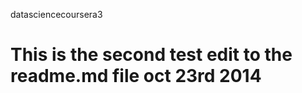 datasciencecoursera3

This is the second test edit to the readme.md file oct 23rd 2014
====================
